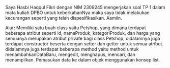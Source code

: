Saya Hasbi Haqqul Fikri dengan NIM 2309245 mengerjakan soal TP 1 dalam mata kuliah DPBO
untuk keberkahanNya maka saya tidak melakukan kecurangan seperti yang telah dispesifikasikan. Aamiin.

Alur:
Memiliki satu buah class yaitu Petshop, yang dimana terdapat beberapa atribut seperti id, namaProduk, kategoriProduk, dan harga yang semuanya merupakan atribut private bagi class Petshop,
didalamnya juga terdapat constructor beserta dengan setter dan getter untuk semua atribut. didalamnya juga terdapat beberapa method yaitu method untuk menambahkanDataBaru, mengedit, 
menghapus, mencari, dan menampilkan. Pemasukan data ke dalam objek menggunakan konsep list.




